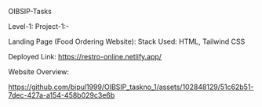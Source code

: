 OIBSIP-Tasks

Level-1: Project-1:-

Landing Page (Food Ordering Website): Stack Used: HTML, Tailwind CSS

Deployed Link: https://restro-online.netlify.app/

Website Overview:



https://github.com/bipul1999/OIBSIP_taskno_1/assets/102848129/51c62b51-7dec-427a-a154-458b029c3e6b



